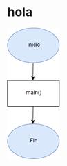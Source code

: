 # hola
![alt text](https://raw.githubusercontent.com/claudinacr/hola/master/Tarjeta%20de%20cr%C3%A9dito%20v%C3%A1lida(1).png)
